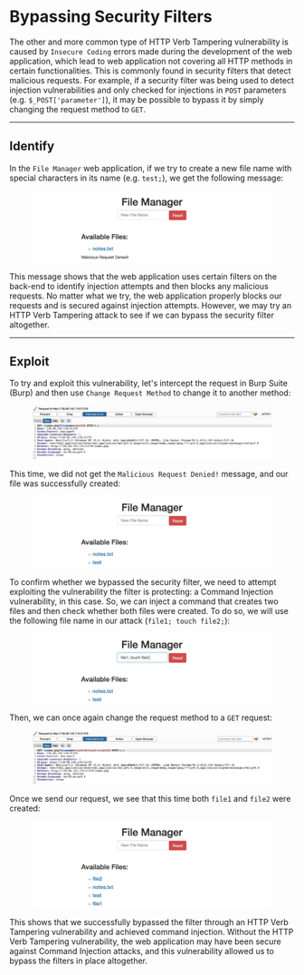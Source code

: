 # Bypassing Security Filters

The other and more common type of HTTP Verb Tampering vulnerability is caused by `Insecure Coding` errors made during the development of the web application, which lead to web application not covering all HTTP methods in certain functionalities. This is commonly found in security filters that detect malicious requests. For example, if a security filter was being used to detect injection vulnerabilities and only checked for injections in `POST` parameters (e.g. `$_POST['parameter']`), it may be possible to bypass it by simply changing the request method to `GET`.

***

## Identify

In the `File Manager` web application, if we try to create a new file name with special characters in its name (e.g. `test;`), we get the following message:

<figure><img src="../../../../.gitbook/assets/image (3) (1) (1) (1) (1) (1) (1) (1) (1) (1) (1) (1) (1) (1) (1) (1) (1) (1) (1) (1).png" alt=""><figcaption></figcaption></figure>

This message shows that the web application uses certain filters on the back-end to identify injection attempts and then blocks any malicious requests. No matter what we try, the web application properly blocks our requests and is secured against injection attempts. However, we may try an HTTP Verb Tampering attack to see if we can bypass the security filter altogether.

***

## Exploit

To try and exploit this vulnerability, let's intercept the request in Burp Suite (Burp) and then use `Change Request Method` to change it to another method:

<figure><img src="../../../../.gitbook/assets/image (1) (1) (1) (1) (1) (1) (1) (1) (1) (1) (1) (1) (1) (1) (1) (1) (1) (1) (1) (1) (1) (1) (1) (1) (1) (1) (1) (1) (1) (1) (1) (1) (1).png" alt=""><figcaption></figcaption></figure>

This time, we did not get the `Malicious Request Denied!` message, and our file was successfully created:

<figure><img src="../../../../.gitbook/assets/image (2) (1) (1) (1) (1) (1) (1) (1) (1) (1) (1) (1) (1) (1) (1) (1) (1) (1) (1) (1) (1) (1) (1) (1) (1) (1) (1).png" alt=""><figcaption></figcaption></figure>

To confirm whether we bypassed the security filter, we need to attempt exploiting the vulnerability the filter is protecting: a Command Injection vulnerability, in this case. So, we can inject a command that creates two files and then check whether both files were created. To do so, we will use the following file name in our attack (`file1; touch file2;`):

<figure><img src="../../../../.gitbook/assets/image (3) (1) (1) (1) (1) (1) (1) (1) (1) (1) (1) (1) (1) (1) (1) (1) (1) (1) (1) (1) (1).png" alt=""><figcaption></figcaption></figure>

Then, we can once again change the request method to a `GET` request:

<figure><img src="../../../../.gitbook/assets/image (4) (1) (1) (1) (1) (1) (1) (1) (1) (1) (1) (1) (1) (1) (1).png" alt=""><figcaption></figcaption></figure>

Once we send our request, we see that this time both `file1` and `file2` were created:

<figure><img src="../../../../.gitbook/assets/image (5) (1) (1) (1) (1) (1) (1) (1) (1) (1).png" alt=""><figcaption></figcaption></figure>

This shows that we successfully bypassed the filter through an HTTP Verb Tampering vulnerability and achieved command injection. Without the HTTP Verb Tampering vulnerability, the web application may have been secure against Command Injection attacks, and this vulnerability allowed us to bypass the filters in place altogether.
